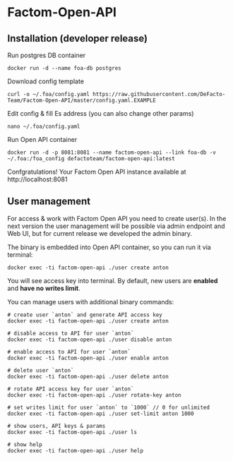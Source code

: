 # Factom-Open-API

## Installation (developer release)

Run postgres DB container
```docker
docker run -d --name foa-db postgres
```

Download config template
```curl
curl -o ~/.foa/config.yaml https://raw.githubusercontent.com/DeFacto-Team/Factom-Open-API/master/config.yaml.EXAMPLE
```

Edit config & fill Es address (you can also change other params)
```nano
nano ~/.foa/config.yaml
```

Run Open API container
```docker
docker run -d -p 8081:8081 --name factom-open-api --link foa-db -v ~/.foa:/foa_config defactoteam/factom-open-api:latest
```

Confgratulations!
Your Factom Open API instance available at http://localhost:8081

## User management

For access & work with Factom Open API you need to create user(s).
In the next version the user management will be possible via admin endpoint and Web UI, but for current release we developed the admin binary.

The binary is embedded into Open API container, so you can run it via terminal:
```docker
docker exec -ti factom-open-api ./user create anton
```
You will see access key into terminal.
By default, new users are **enabled** and **have no writes limit**.

You can manage users with additional binary commands:
```docker
# create user `anton` and generate API access key
docker exec -ti factom-open-api ./user create anton

# disable access to API for user `anton`
docker exec -ti factom-open-api ./user disable anton

# enable access to API for user `anton`
docker exec -ti factom-open-api ./user enable anton

# delete user `anton`
docker exec -ti factom-open-api ./user delete anton

# rotate API access key for user `anton`
docker exec -ti factom-open-api ./user rotate-key anton

# set writes limit for user `anton` to `1000` // 0 for unlimited
docker exec -ti factom-open-api ./user set-limit anton 1000

# show users, API keys & params
docker exec -ti factom-open-api ./user ls

# show help
docker exec -ti factom-open-api ./user help
```
